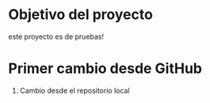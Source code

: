 # Objetivo del proyecto

este proyecto es de pruebas!

# Primer cambio desde GitHub

1. Cambio desde el repositorio local